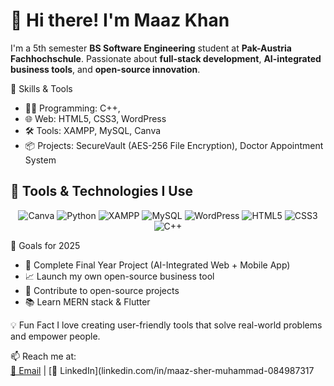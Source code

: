 # 👋 Hi there! I'm Maaz Khan

I'm a 5th semester **BS Software Engineering** student at **Pak-Austria Fachhochschule**. Passionate about **full-stack development**, **AI-integrated business tools**, and **open-source innovation**.


 🚀 Skills & Tools
- 👨‍💻 Programming: C++,
- 🌐 Web: HTML5, CSS3, WordPress
- 🛠️ Tools: XAMPP, MySQL, Canva
- 📦 Projects: SecureVault (AES-256 File Encryption), Doctor Appointment System

## 🧰 Tools & Technologies I Use

<p align="center">
  <img src="https://img.shields.io/badge/Canva-00C4CC?style=for-the-badge&logo=canva&logoColor=white" alt="Canva"/>
  <img src="https://img.shields.io/badge/Python-3776AB?style=for-the-badge&logo=python&logoColor=white" alt="Python"/>
  <img src="https://img.shields.io/badge/XAMPP-FB7A24?style=for-the-badge&logo=apache&logoColor=white" alt="XAMPP"/>
  <img src="https://img.shields.io/badge/MySQL-00758F?style=for-the-badge&logo=mysql&logoColor=white" alt="MySQL"/>
  <img src="https://img.shields.io/badge/WordPress-21759B?style=for-the-badge&logo=wordpress&logoColor=white" alt="WordPress"/>
  <img src="https://img.shields.io/badge/HTML5-E34F26?style=for-the-badge&logo=html5&logoColor=white" alt="HTML5"/>
  <img src="https://img.shields.io/badge/CSS3-1572B6?style=for-the-badge&logo=css3&logoColor=white" alt="CSS3"/>
  <img src="https://img.shields.io/badge/C++-00599C?style=for-the-badge&logo=cplusplus&logoColor=white" alt="C++"/>
</p>

 🎯 Goals for 2025
- 🚀 Complete Final Year Project (AI-Integrated Web + Mobile App)
- 📈 Launch my own open-source business tool
- 🤝 Contribute to open-source projects
- 📚 Learn MERN stack & Flutter


 💡 Fun Fact
I love creating user-friendly tools that solve real-world problems and empower people.



📫 Reach me at:  
[📧 Email](maazshermuhammadofficial@gmail.com)  | [💼 LinkedIn](linkedin.com/in/maaz-sher-muhammad-084987317
